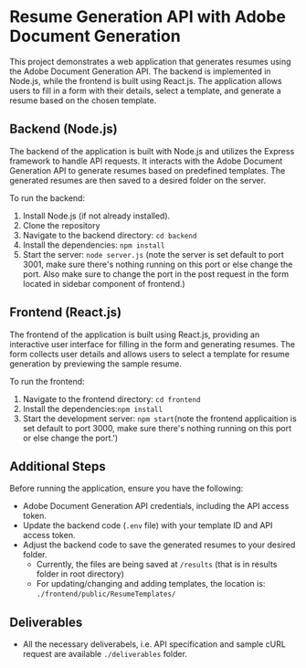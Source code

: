 # Resume Generation API with Adobe Document Generation
This project demonstrates a web application that generates resumes using the Adobe Document Generation API. The backend is implemented in Node.js, while the frontend is built using React.js. The application allows users to fill in a form with their details, select a template, and generate a resume based on the chosen template.

## Backend (Node.js)

The backend of the application is built with Node.js and utilizes the Express framework to handle API requests. It interacts with the Adobe Document Generation API to generate resumes based on predefined templates. The generated resumes are then saved to a desired folder on the server.

To run the backend:

1. Install Node.js (if not already installed).
2. Clone the repository
3. Navigate to the backend directory: `cd backend`
4. Install the dependencies: `npm install`
5. Start the server: `node server.js` (note the server is set default to port 3001, make sure there's nothing running on this port or else change the port. Also make sure to change the port in the post request in the form located in sidebar component of frontend.)


## Frontend (React.js)

The frontend of the application is built using React.js, providing an interactive user interface for filling in the form and generating resumes. The form collects user details and allows users to select a template for resume generation by previewing the sample resume.

To run the frontend:

1. Navigate to the frontend directory: `cd frontend`
2. Install the dependencies:`npm install`
3. Start the development server: `npm start`(note the frontend applicaition is set default to port 3000, make sure there's nothing running on this port or else change the port.')

## Additional Steps

Before running the application, ensure you have the following:

- Adobe Document Generation API credentials, including the API access token.
- Update the backend code (`.env` file) with your template ID and API access token.
- Adjust the backend code to save the generated resumes to your desired folder.
    - Currently, the files are being saved at `/results` (that is in results folder in root directory)
    - For updating/changing and adding templates, the location is: `./frontend/public/ResumeTemplates/`
   
## Deliverables

- All the necessary deliverabels, i.e. API specification and sample cURL request are available `./deliverables` folder.